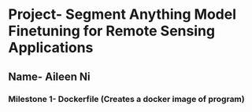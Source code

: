 # Project- Segment Anything Model Finetuning for Remote Sensing Applications
## Name- Aileen Ni
### Milestone 1- Dockerfile (Creates a docker image of program)
